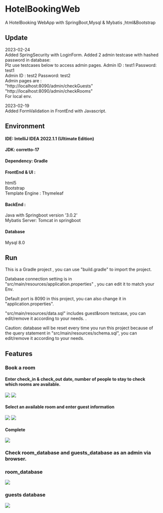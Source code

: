 # HotelBookingWeb
A HotelBooking WebApp with SpringBoot,Mysql &amp; Mybatis ,html&amp;Bootstrap

## Update
2023-02-24<br>
Added SpringSecurity with LoginForm.
Added 2 admin testcase with hashed password in database:<br>
Plz use testcases below to access admin pages. 
Admin ID : test1  Password: test1 <br>
Admin ID : test2  Password: test2 <br>
Admin pages are : <br>
"http://localhost:8090/admin/checkGuests" <br>
"http://localhost:8090/admin/checkRooms" <br>
For local env.


2023-02-19<br>
Added FormValidation in FrontEnd with Javascript.

## Environment


#### IDE: IntelliJ IDEA 2022.1.1 (Ultimate Edition)

#### JDK: corretto-17

#### Dependency: Gradle

#### FrontEnd & UI : 
html5<br>
Bootstrap<br>
Template Engine : Thymeleaf

#### BackEnd :
Java with Springboot version '3.0.2'<br>
Mybatis
Server: Tomcat in springboot

#### Database

Mysql 8.0

## Run

This is a Gradle project , you can use "build.gradle" to import the project.<br>

Database connection setting is in "src/main/resources/application.properties" , you can edit it to  match your Env.<br>

Default port is 8090 in this project, you can also change it in "application.properties".<br>

"src/main/resources/data.sql" includes guest&room testcase, you can edit/remove it according to your needs. .

Caution: database will be reset every time you run this project because of the query statement in "src/main/resources/schema.sql", you can edit/remove it according to your needs. <br>


## Features

### Book a room

#### Enter check_in & check_out date, number of people to stay to check which rooms are available.

<img src="https://ucba08171bb76c38b8186e655ae0.previews.dropboxusercontent.com/p/thumb/AB1iawsIPshRTuYIULIYap1J_mBeQm-qi2hfNjBN6clFO6HxIXb_TbSc28GC-kbOg8Rk9mInirjHE5RE8hjF2kutR5jXwwkcHbm37IysrgTveobz25-yqkrmLoywnlruiYUVKR-NY9pwYdOdbV-8QgIk3m9JTjOwN2vZwAeq5ztgivMJjf6_eDxFMr4RaBpod0a47Ur9ECPiBKQUVQZjz0TDjiIML7G3qQR3QrsE1nb1sK8AVEGI3EyUm6Arh4qpEN9he-exbLE2WICK5KZLWpB7XJIq9cgIAmWeCtybxqFbIQtaMpQWyEZVaaA-Fwi3_jp4XW8ecjac9GSfMLDb2OIL1_O_kb1LHV70AfFZsdQXtHxBp_ErU0qWgxFORsjWw4F_WajOXSYlBV9WN5hNR-VLti6iChNhhw0Do6T8fKUGcg/p.png" >

<img src="https://ucb0a2de3b12fdf568319f279753.previews.dropboxusercontent.com/p/thumb/AB26RokXWe_bcr3E2W51x0o0Y0iujgC822Ye2BNtBQTvjevdWC1ZZCpl2E83mCJt5kKVVty5myYagC0zjnTSOL75jz-di8xjuAsvxDD5zu2mhF-taFQZ2PVwXL18-4JTJIPbBGno7rTM4h78dJofb2c06HTjU8QXH8_9GzvQeYdrY5RGYS_p7l2r93p5Hysk6_o_bluZ2QfKcNQON-GpZ7s6lQ_KwE_VbemQ7TqDqzc6fkTBBpSnqsBVCcJTbU8nC5kPGVmJeOeDE5QxovSnHiE6F3y1NEHe5s-aKg0r6EsumishRVe78kiZdi5fyFI7BBEA9O_-jcOGcysnIy6z55FKRXasNiniBglVzAbzQe39OV4Hip33CtutoZCK-Ll1oZsckSFOcFDCR61kA99G17nrZYnG_hQqqraVW7V3iIeMEw/p.png">

#### Select an available room and enter guest information

<img src="https://ucdcb01b1a6d1eefb097bd3234cc.previews.dropboxusercontent.com/p/thumb/AB3rjz2aG9jhrUgOLW2JnSDQMxAIt2Jf5F_VMAS7cfqv-C7mkmukQ8sFpHg0AOnWd_nr1H8KIwik_reFHTvSKrKcd5cVyeKX5ARD1PmYVewnb7JEI5z9eYdOVA9Vfz0uf1n7YKW9o9LS61yrRO9oAcSHvdTiZpBgGW_O0BRPa6hLAYCkARg_XyunWSpGNOLuUBH0uL2e7gKBSbtcNTD1KT70F0RFj-J_1OLTOEbtb9KrQ_ZkQIhJU0y6QR-IKsyd4hxklAUQExGff7XJS6L45OxtpUrsXN9-BCxtbmLvWNr6YSSJF8shEaT-oQ6dUW1loVad85fQSn3yrjOhUfzPJi8L-D1xw_IjTxFtn9cbvQWH1fUUf88NCQ1bGAFrnf6ycL12SZJ9N2Yh0NPrCmD8g0vGTdRaeag-ydttc9bYc3hIOg/p.png">

<img src="https://uc42df3992b50188507c3ed6e381.previews.dropboxusercontent.com/p/thumb/AB1TeLlH5nGTjRHtJyKbuiQ7c2QZE73pTHZYZlkUZ-wHAozq5Nt3N5PNn4Wp0MnGrf8Ggl5UiYITQqQbfrzXOtzz7y2-6Bx3QWZapZeBq-C6EwY6jyWNzItqyoWGAX-8Jo6dcAEIlM3Ffe2tQr-q4-Ec5UdcKEU4NbqO9AOW7sWG05Fd3DUimA3cCyo0auXVSlOPjWsfCmYbKaDYgSHuaIKEtOx4oUELoQbtPGmzBAK0Xqm91Nr3w0gc0r5yH8_oaNxNuqFlxeB5ajtnHhTft1BrPMO-CtF0t5vJ74g0y8rYLM5n3AludCrugG_i5k2czC4XOvVazSwbjPu8oGP2Ll25a2ggMsRGXmV9o9pxQndxZvsXsIMDE32n1Z0mtp0Oly0pSzS30eJtLBnM3qZfPEwyfnHPg-J88_kRZkNq3qyMKA/p.png">


#### Complete

<img src="https://uc29d50949b2bef9dc2fce388217.previews.dropboxusercontent.com/p/thumb/AB2l4CHb8k0QWls2mpVPHXRHYW1gmSw9KKWZmxocNbPXiA4b2J9yCyJQy5gTQcMYbuMl9FKd5qDIisoGYgrUFpdDNai4h03XbJSSq-A3rqjCYt-zoexd6WPCzQ-Qp5k2yCAQYxLF1fTsYNQG1hy7yp3EHIk0NVM1nGT1kSAXikth4ajE2CdyvTmgBfnnVTEpp48XTJZnXbfC9ob5vUg6ItaAUN8xMRKZoVNyeZ0oMMKpvLyVmMqZ4kNu6_-RgX8W5TVs3OruKOZiPy-rLu1mz8pv1GwV95Ozm01-ES10QNKoeMeW5nAa6YcVvK04Gv0Dokf0k10mcfU-F41xHT8vqyrR5t9y8ou2HBV7mjmu1W8Au5xXTWQhDLoqwHZlxZdwi3mXKQ5taD5M2E5PzL175OTx8AbBD8Fz45HCGU0lOjLvJA/p.png">

### Check room_database and guests_database as an admin via browser.

### room_database

<img src="https://uc1f6e8595d98cc11e06d29ce015.previews.dropboxusercontent.com/p/thumb/AB3_u8if1630_HOZZvpf4Ehmh_tGC-_JID_cgnBxlaZ3XgeLGf16fZHQGWmq-8vP3taRl789O4SQoAIxK0KNYxwvBU5HaJGXBMiL-scRbXXUtVQlomk9zWJED1b8HqerRuFdcKGe7ke0fu7cr3fIpMf9nSihd77Q5y1Iw5r2RJctVRqrFtwpguiBhtOKX33k3MDaNiOHItBRDi3pQWlfZDx5w61e7720IUbw3UrCWN0V0znO4RAY14VBPMj-m71ZiIdPyqfKOrbKwJXCHnH9fRpza1irtOASh4w8wie3kEqOyLmGeXGihIHSQFj1P3N53syYbU1T8204NsjhroPbtWWaZyKeED8kLb_buoFfl3gsfOSZaUDYJUelRbpwlkoxp0ehGvkDRhj0_S2R7eHtA9yXWZvenWR1Z8zX8adlG0p6Ug/p.png">

### guests database

<img src="https://uc16f4ff6b336eba87e029170b37.previews.dropboxusercontent.com/p/thumb/AB0GlGpU5EmrKUt1j67Ad5VkNlWPBe7j3XYKHdiUqZ5pxG4GElpi5dOGQrMEoGiSDnu3BuhmzttppxuYfCTSA-kXhROCGalLHtEqrM6E9OIHs8wI8QvRCwZMiZXPwmBd5bbirImu7u1dfnV2FwZZdiWNJwHYujA7E1dLW1DxQ2xhL8oc37S08y5MaKc3zAkzVZuQfn1otRM03fv2gLiAi9K1q13EI4WRbPoW_ZEUv6gLymnm2KCYcbqpZQvjbxmdLWzc3ByZJDNRmU7oTCLwa86Dhl2dxtS4JWz0blRy0_qO_VmmM1nYNhh83Fw51tpcV7bWoZco8O4GxbsolNDDx_wd7gBoD2TcL5bB7Aj6LFz7TQTf-FemJ8tsFj4Raiiu2TGJsyeClrmA21O7HPbD8KQzS0wR8SRiBdsAWhQXlanGdg/p.png">












